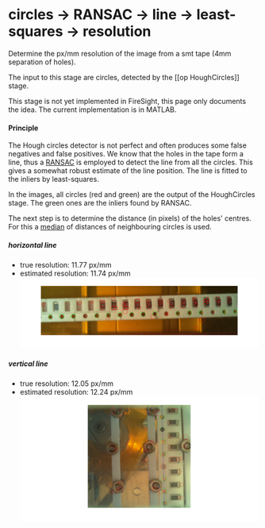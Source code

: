# circles -> RANSAC -> line -> least-squares -> resolution
Determine the px/mm resolution of the image from a smt tape (4mm separation of holes).

The input to this stage are circles, detected by the [[op HoughCircles]] stage.

This stage is not yet implemented in FireSight, this page only documents the idea. The current implementation is in MATLAB.

#### Principle

The Hough circles detector is not perfect and often produces some false negatives and false positives. We know that the holes in the tape form a line, thus a [RANSAC](https://en.wikipedia.org/wiki/RANSAC) is employed to detect the line from all the circles. This gives a somewhat robust estimate of the line position. The line is fitted to the inliers by least-squares.

In the images, all circles (red and green) are the output of the HoughCircles stage. The green ones are the inliers found by RANSAC.

The next step is to determine the distance (in pixels) of the holes' centres. For this a [median](https://en.wikipedia.org/wiki/Median) of distances of neighbouring circles is used.

##### horizontal line
* true resolution: 11.77 px/mm
* estimated resolution: 11.74 px/mm
![8mm](img/8mm_line_circles_RANSAC.png)

##### vertical line
* true resolution: 12.05 px/mm
* estimated resolution: 12.24 px/mm
![8mm vertical](img/8mm-vert_line_circles_RANSAC.png)